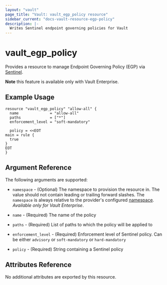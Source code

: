 ```yaml
---
layout: "vault"
page_title: "Vault: vault_egp_policy resource"
sidebar_current: "docs-vault-resource-egp-policy"
description: |-
  Writes Sentinel endpoint governing policies for Vault
---
```


# vault\_egp\_policy

Provides a resource to manage Endpoint Governing Policy (EGP) via [Sentinel](https://www.vaultproject.io/docs/enterprise/sentinel/index.html).

**Note** this feature is available only with Vault Enterprise.


## Example Usage

```hcl
resource "vault_egp_policy" "allow-all" {
  name              = "allow-all"
  paths             = ["*"]
  enforcement_level = "soft-mandatory"

  policy = <<EOT
main = rule {
  true
}
EOT
}
```

## Argument Reference

The following arguments are supported:

* `namespace` - (Optional) The namespace to provision the resource in.
  The value should not contain leading or trailing forward slashes.
  The `namespace` is always relative to the provider's configured [namespace](/docs/providers/vault/index.html#namespace).
   *Available only for Vault Enterprise*.

* `name` - (Required) The name of the policy

* `paths` - (Required) List of paths to which the policy will be applied to

* `enforcement_level` - (Required) Enforcement level of Sentinel policy. Can be either `advisory` or `soft-mandatory` or `hard-mandatory`

* `policy` - (Required) String containing a Sentinel policy

## Attributes Reference

No additional attributes are exported by this resource.
